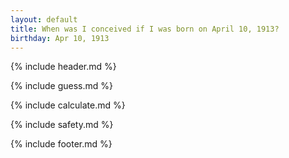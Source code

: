```yaml
---
layout: default
title: When was I conceived if I was born on April 10, 1913?
birthday: Apr 10, 1913
---
```


{% include header.md %}

{% include guess.md %}

{% include calculate.md %}

{% include safety.md %}

{% include footer.md %}




